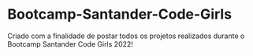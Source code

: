 # Bootcamp-Santander-Code-Girls
Criado com a finalidade de postar todos os projetos realizados durante o Bootcamp Santander Code Girls 2022!
